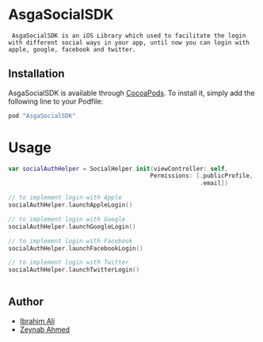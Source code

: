 # AsgaSocialSDK
     AsgaSocialSDK is an iOS Library which used to facilitate the login with different social ways in your app, until now you can login with apple, google, facebook and twitter.

## Installation

AsgaSocialSDK is available through [CocoaPods](http://cocoapods.org). To install
it, simply add the following line to your Podfile:

```ruby
pod "AsgaSocialSDK"
```

# Usage

```swift
var socialAuthHelper = SocialHelper.init(viewController: self,
                                        Permissions: [.publicProfile,
                                                      .email])

// to implement login with Apple
socialAuthHelper.launchAppleLogin()

// to implement login with Google
socialAuthHelper.launchGoogleLogin()

// to implement login with Facebook
socialAuthHelper.launchFacebookLogin()

// to implement login with Twitter
socialAuthHelper.launchTwitterLogin()
                               
```      

## Author
* [Ibrahim Ali](https://github.com/IbrahimAli2017)
* [Zeynab Ahmed](https://github.com/ZeynabAhmed)
